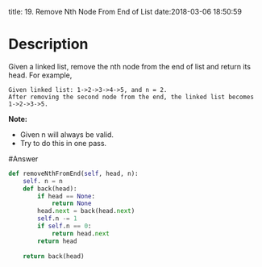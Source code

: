 title: 19. Remove Nth Node From End of List
date:2018-03-06 18:50:59

# Description
Given a linked list, remove the nth node from the end of list and return its head.
For example,
```
Given linked list: 1->2->3->4->5, and n = 2.
After removing the second node from the end, the linked list becomes 1->2->3->5.
```
**Note:**
- Given n will always be valid.
- Try to do this in one pass.

#Answer
```python
def removeNthFromEnd(self, head, n):
    self. n = n
    def back(head):
        if head == None:
            return None
        head.next = back(head.next)
        self.n -= 1
        if self.n == 0:
            return head.next
        return head
    
    return back(head)
```